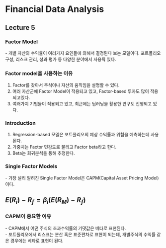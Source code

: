 # Financial Data Analysis

## Lecture 5

### Factor Model
 \- 개별 자산의 수익률이 여러가지 요인들에 의해서 결정된다 보는 모델이다. 포트폴리오 구성, 리스크 관리, 성과 평가 등 다양한 분야에서 사용됙 있다.
 
### Factor model을 사용하는 이유
  1. Factor를 찾아서 주식이나 자산의 움직임을 설명할 수 있다.<br/>
  2. 여러 자산군에 Factor Model이 적용되고 있고, Factor-based 투자도 많이 적용되고있다.<br/>
  3. 여러가지 기법들이 적용되고 있고, 최근에는 딥러닝을 활용한 연구도 진행되고 있다.<br/>

### Introduction
1. Regression-based 모델은 포트폴리오의 예상 수익률과 위험을 예측하는데 사용된다.
2. 가중치는 Factor 민감도로 불리고 Factor beta라고 한다. 
3. Beta는 회귀분석을 통해 추정한다.

### Single Factor Models
 \- 가장 널리 알려진 Single Factor Model은 CAPM(Capital Asset Pricing Model)이다.
 
## $E(R_i) - R_f = \beta_i(E(R_M) - R_f)$


### CAPM이 중요한 이유
 \- CAPM에서 어떤 주식의 초과수익률의 기댓값은 베타로 표현된다.<br/>
 \- 포트폴리오에서 리스크는 분산 혹은 표준편차로 표현이 되는데, 개별주식의 수익률 같은 경우에는 베타로 표현이 된다.
